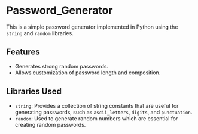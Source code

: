 # Password_Generator

This is a simple password generator implemented in Python using the `string` and `random` libraries.

## Features

- Generates strong random passwords.
- Allows customization of password length and composition.

## Libraries Used

- `string`: Provides a collection of string constants that are useful for generating passwords, such as `ascii_letters`, `digits`, and `punctuation`.
- `random`: Used to generate random numbers which are essential for creating random passwords.
